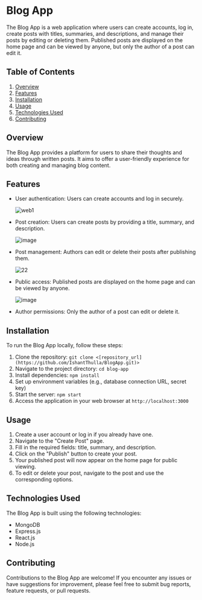 <!DOCTYPE html>
<html lang="en">
<head>
    <meta charset="UTF-8">
    <meta name="viewport" content="width=device-width, initial-scale=1.0">
</head>
<body>

<h1>Blog App</h1>

<p>The Blog App is a web application where users can create accounts, log in, create posts with titles, summaries, and descriptions, and manage their posts by editing or deleting them. Published posts are displayed on the home page and can be viewed by anyone, but only the author of a post can edit it.</p>

<h2>Table of Contents</h2>

<ol>
    <li><a href="#overview">Overview</a></li>
    <li><a href="#features">Features</a></li>
    <li><a href="#installation">Installation</a></li>
    <li><a href="#usage">Usage</a></li>
    <li><a href="#technologies-used">Technologies Used</a></li>
    <li><a href="#contributing">Contributing</a></li>
</ol>

<h2 id="overview">Overview</h2>

<p>The Blog App provides a platform for users to share their thoughts and ideas through written posts. It aims to offer a user-friendly experience for both creating and managing blog content.</p>

<h2 id="features">Features</h2>

<ul>
    <li>User authentication: Users can create accounts and log in securely.</li>

![web1](https://github.com/IshantThulla/BlogApp/assets/50027811/60fd9e15-6ac5-474a-9fe4-25bb075592ef)

    
<li>Post creation: Users can create posts by providing a title, summary, and description.</li>

![image](https://github.com/IshantThulla/BlogApp/assets/50027811/6a14a59b-3af4-4af9-bed3-db24fd1697bb)

 <li>Post management: Authors can edit or delete their posts after publishing them.</li>

![22](https://github.com/IshantThulla/BlogApp/assets/50027811/74a06cb2-4aa2-48ac-b0b1-56ca1b8a7731)

    
 <li>Public access: Published posts are displayed on the home page and can be viewed by anyone.</li>

![image](https://github.com/IshantThulla/BlogApp/assets/50027811/493eb333-6223-4ab5-b2d6-8107482f9eb8)
    
<li>Author permissions: Only the author of a post can edit or delete it.</li>
</ul>

<h2 id="installation">Installation</h2>

<p>To run the Blog App locally, follow these steps:</p>

<ol>
    <li>Clone the repository: <code>git clone &lt;[repository_url](https://github.com/IshantThulla/BlogApp.git)&gt;</code></li>
    <li>Navigate to the project directory: <code>cd blog-app</code></li>
    <li>Install dependencies: <code>npm install</code></li>
    <li>Set up environment variables (e.g., database connection URL, secret key)</li>
    <li>Start the server: <code>npm start</code></li>
    <li>Access the application in your web browser at <code>http://localhost:3000</code></li>
</ol>

<h2 id="usage">Usage</h2>

<ol>
    <li>Create a user account or log in if you already have one.</li>
    <li>Navigate to the "Create Post" page.</li>
    <li>Fill in the required fields: title, summary, and description.</li>
    <li>Click on the "Publish" button to create your post.</li>
    <li>Your published post will now appear on the home page for public viewing.</li>
    <li>To edit or delete your post, navigate to the post and use the corresponding options.</li>
</ol>

<h2 id="technologies-used">Technologies Used</h2>

<p>The Blog App is built using the following technologies:</p>

<ul>
    <li>MongoDB</li>
    <li>Express.js</li>
    <li>React.js</li>
    <li>Node.js</li>
</ul>

<h2 id="contributing">Contributing</h2>

<p>Contributions to the Blog App are welcome! If you encounter any issues or have suggestions for improvement, please feel free to submit bug reports, feature requests, or pull requests.</p>

</body>
</html>
